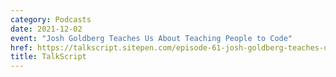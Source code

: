 ```yaml
---
category: Podcasts
date: 2021-12-02
event: "Josh Goldberg Teaches Us About Teaching People to Code"
href: https://talkscript.sitepen.com/episode-61-josh-goldberg-teaches-us-about-teaching-people-to-code/
title: TalkScript
---
```

